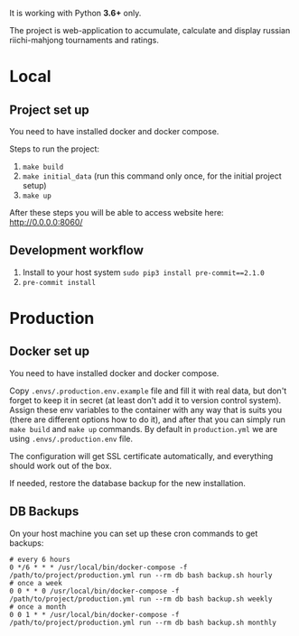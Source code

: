 It is working with Python **3.6+** only.

The project is web-application to accumulate, calculate and display russian riichi-mahjong tournaments and ratings.

# Local

## Project set up

You need to have installed docker and docker compose.

Steps to run the project:

1. `make build`
2. `make initial_data` (run this command only once, for the initial project setup)
3. `make up`

After these steps you will be able to access website here: http://0.0.0.0:8060/

## Development workflow

1. Install to your host system `sudo pip3 install pre-commit==2.1.0`
2. `pre-commit install`

# Production

## Docker set up

You need to have installed docker and docker compose.

Copy `.envs/.production.env.example` file and fill it with real data, but don't forget to keep it in secret (at least don't add it to version control system). Assign these env variables to the container with any way that is suits you (there are different options how to do it), and after that you can simply run `make build` and `make up` commands. By default in `production.yml` we are using `.envs/.production.env` file.

The configuration will get SSL certificate automatically, and everything should work out of the box.

If needed, restore the database backup for the new installation.

## DB Backups

On your host machine you can set up these cron commands to get backups:

```
# every 6 hours
0 */6 * * * /usr/local/bin/docker-compose -f /path/to/project/production.yml run --rm db bash backup.sh hourly
# once a week
0 0 * * 0 /usr/local/bin/docker-compose -f /path/to/project/production.yml run --rm db bash backup.sh weekly
# once a month
0 0 1 * * /usr/local/bin/docker-compose -f /path/to/project/production.yml run --rm db bash backup.sh monthly
```
